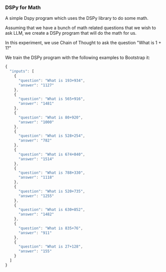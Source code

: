 ### DSPy for Math

A simple Dspy program which uses the DSPy library to do some math. 

Assuming that we have a bunch of math related questions that we wish to ask LLM,
we create a DSPy program that will do the math for us.

In this experiment, we use Chain of Thought to ask the question "What is 1 + 1?"

We train the DSPy program with the following examples to Bootstrap it:

```js
{
  "inputs": [
    {
      "question": "What is 193+934",
      "answer": "1127"
    },
    {
      "question": "What is 565+916",
      "answer": "1481"
    },
    {
      "question": "What is 80+920",
      "answer": "1000"
    },
    {
      "question": "What is 528+254",
      "answer": "782"
    },
    {
      "question": "What is 674+840",
      "answer": "1514"
    },
    {
      "question": "What is 788+330",
      "answer": "1118"
    },
    {
      "question": "What is 520+735",
      "answer": "1255"
    },
    {
      "question": "What is 630+852",
      "answer": "1482"
    },
    {
      "question": "What is 835+76",
      "answer": "911"
    },
    {
      "question": "What is 27+128",
      "answer": "155"
    }
  ]
}
```
